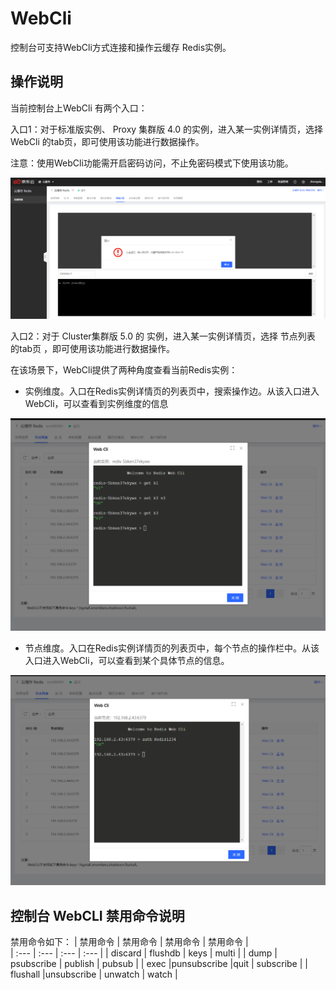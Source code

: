 #  WebCli

控制台可支持WebCli方式连接和操作云缓存 Redis实例。

##  操作说明

当前控制台上WebCli 有两个入口：

入口1：对于标准版实例、 Proxy 集群版 4.0 的实例，进入某一实例详情页，选择 WebCli 的tab页，即可使用该功能进行数据操作。

注意：使用WebCli功能需开启密码访问，不止免密码模式下使用该功能。

![](../../../../../image/Redis/webcli-1.png)

入口2：对于 Cluster集群版 5.0 的 实例，进入某一实例详情页，选择 节点列表 的tab页 ，即可使用该功能进行数据操作。

在该场景下，WebCli提供了两种角度查看当前Redis实例：

- 实例维度。入口在Redis实例详情页的列表页中，搜索操作边。从该入口进入WebCli，可以查看到实例维度的信息
 
 ![](../../../../../image/Redis/webcli-2.png)
 
- 节点维度。入口在Redis实例详情页的列表页中，每个节点的操作栏中。从该入口进入WebCli，可以查看到某个具体节点的信息。
 
 ![](../../../../../image/Redis/webcli-3.png)
 

##  控制台 WebCLI 禁用命令说明
禁用命令如下：
|  禁用命令 |    禁用命令 |    禁用命令 |    禁用命令 |  
| :--- | :--- | :--- | :--- |
| discard | flushdb  | keys  | multi  |
| dump | psubscribe  | publish | pubsub  |
| exec  |punsubscribe  |quit  | subscribe  |
| flushall  |unsubscribe  | unwatch  | watch  |


